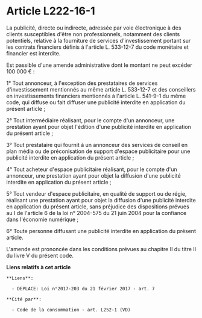 # Article L222-16-1

La publicité, directe ou indirecte, adressée par voie électronique à des clients susceptibles d'être non professionnels,
notamment des clients potentiels, relative à la fourniture de services d'investissement portant sur les contrats financiers
définis à l'article L. 533-12-7 du code monétaire et financier est interdite. 

Est passible d'une amende administrative dont le montant ne peut excéder 100 000 € : 

1° Tout annonceur, à l'exception des prestataires de services d'investissement mentionnés au même article L. 533-12-7 et des
conseillers en investissements financiers mentionnés à l'article L. 541-9-1 du même code, qui diffuse ou fait diffuser une
publicité interdite en application du présent article ; 

2° Tout intermédiaire réalisant, pour le compte d'un annonceur, une prestation ayant pour objet l'édition d'une publicité
interdite en application du présent article ; 

3° Tout prestataire qui fournit à un annonceur des services de conseil en plan média ou de préconisation de support d'espace
publicitaire pour une publicité interdite en application du présent article ; 

4° Tout acheteur d'espace publicitaire réalisant, pour le compte d'un annonceur, une prestation ayant pour objet la diffusion
d'une publicité interdite en application du présent article ; 

5° Tout vendeur d'espace publicitaire, en qualité de support ou de régie, réalisant une prestation ayant pour objet la
diffusion d'une publicité interdite en application du présent article, sans préjudice des dispositions prévues au I de
l'article 6 de la loi n° 2004-575 du 21 juin 2004 pour la confiance dans l'économie numérique ; 

6° Toute personne diffusant une publicité interdite en application du présent article. 

L'amende est prononcée dans les conditions prévues au chapitre II du titre II du livre V du présent code.

**Liens relatifs à cet article**

	**Liens**:

	  - DEPLACE: Loi n°2017-203 du 21 février 2017 - art. 7

	**Cité par**:

	  - Code de la consommation - art. L252-1 (VD)
